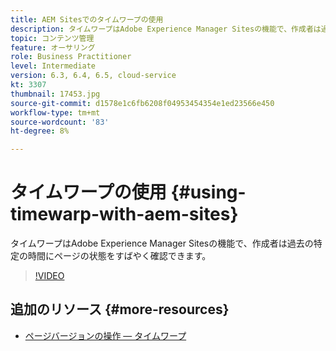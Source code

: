 ```yaml
---
title: AEM Sitesでのタイムワープの使用
description: タイムワープはAdobe Experience Manager Sitesの機能で、作成者は過去の特定の時間にページの状態をすばやく確認できます。
topic: コンテンツ管理
feature: オーサリング
role: Business Practitioner
level: Intermediate
version: 6.3, 6.4, 6.5, cloud-service
kt: 3307
thumbnail: 17453.jpg
source-git-commit: d1578e1c6fb6208f04953454354e1ed23566e450
workflow-type: tm+mt
source-wordcount: '83'
ht-degree: 8%

---
```



# タイムワープの使用 {#using-timewarp-with-aem-sites}

タイムワープはAdobe Experience Manager Sitesの機能で、作成者は過去の特定の時間にページの状態をすばやく確認できます。

>[!VIDEO](https://video.tv.adobe.com/v/17453/?quality=12&learn=on)

## 追加のリソース {#more-resources}

* [ページバージョンの操作 — タイムワープ](https://experienceleague.adobe.com/docs/experience-manager-cloud-service/sites/authoring/features/page-versions.html)

